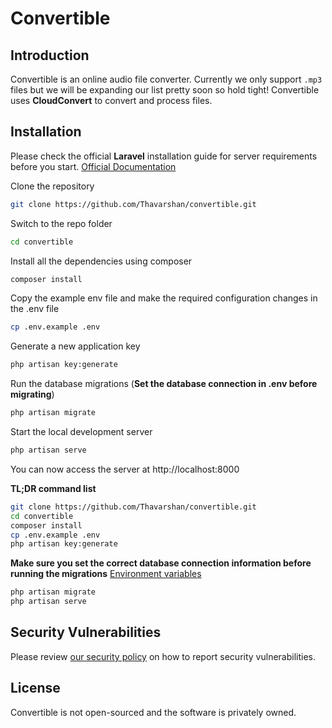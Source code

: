 # Convertible

## Introduction

Convertible is an online audio file converter. Currently we only support `.mp3` files but we will be expanding our list pretty soon so hold tight! Convertible uses **CloudConvert** to convert and process files.

## Installation

Please check the official **Laravel** installation guide for server requirements before you start. [Official Documentation](https://laravel.com/docs/8.x/installation)

Clone the repository

```bash
git clone https://github.com/Thavarshan/convertible.git
```

Switch to the repo folder

```bash
cd convertible
```

Install all the dependencies using composer

```bash
composer install
```

Copy the example env file and make the required configuration changes in the .env file

```bash
cp .env.example .env
```

Generate a new application key

```bash
php artisan key:generate
```

Run the database migrations (**Set the database connection in .env before migrating**)

```bash
php artisan migrate
```

Start the local development server

```bash
php artisan serve
```

You can now access the server at http://localhost:8000

**TL;DR command list**

```bash
git clone https://github.com/Thavarshan/convertible.git
cd convertible
composer install
cp .env.example .env
php artisan key:generate
```

**Make sure you set the correct database connection information before running the migrations** [Environment variables](#environment-variables)

```bash
php artisan migrate
php artisan serve
```

## Security Vulnerabilities

Please review [our security policy](https://github.com/thavarhan/convertible/security/policy) on how to report security vulnerabilities.

## License

Convertible is not open-sourced and the software is privately owned.
